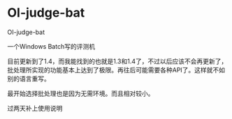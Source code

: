 # OI-judge-bat

OI-judge-bat

一个Windows Batch写的评测机

目前更新到了1.4，而我能找到的也就是1.3和1.4了，不过以后应该不会再更新了，批处理所实现的功能基本上达到了极限。再往后可能需要各种API了。这样就不如别的语言重写。

最开始选择批处理也是因为无需环境。而且相对较小。

过两天补上使用说明